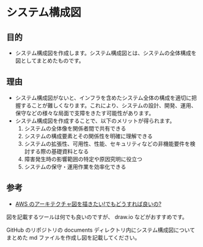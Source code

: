 # システム構成図

## 目的

- システム構成図を作成します。システム構成図とは、システムの全体構成を図としてまとめたものです。

## 理由

- システム構成図がないと、インフラを含めたシステム全体の構成を適切に把握することが難しくなります。これにより、システムの設計、開発、運用、保守などの様々な局面で支障をきたす可能性があります。
- システム構成図を作成することで、以下のメリットが得られます。
  1. システムの全体像を関係者間で共有できる
  2. システムの構成要素とその関係性を明確に理解できる
  3. システムの拡張性、可用性、性能、セキュリティなどの非機能要件を検討する際の基礎資料となる
  4. 障害発生時の影響範囲の特定や原因究明に役立つ
  5. システムの保守・運用作業を効率化できる

## 参考

- [AWS のアーキテクチャ図を描きたい!でもどうすれば良いの?](https://aws.amazon.com/jp/builders-flash/202204/way-to-draw-architecture/?awsf.filter-name=*all)

図を記載するツールは何でも良いのですが、 draw.io などがおすすめです。

GitHub のリポジトリの documents ディレクトリ内にシステム構成図についてまとめた md ファイルを作成し図を記載してください。
